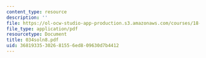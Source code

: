 ```yaml
---
content_type: resource
description: ''
file: https://ol-ocw-studio-app-production.s3.amazonaws.com/courses/18-034-honors-differential-equations-spring-2004/36819335302681556ed809630d7b4412_034soln8.pdf
file_type: application/pdf
resourcetype: Document
title: 034soln8.pdf
uid: 36819335-3026-8155-6ed8-09630d7b4412
---
```

